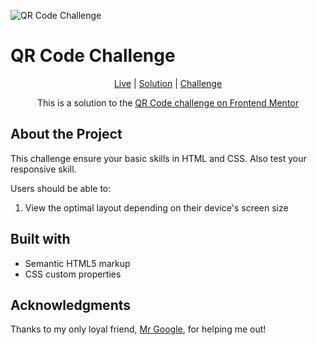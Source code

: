 
![QR Code Challenge](https://res.cloudinary.com/dz209s6jk/image/upload/f_auto,q_auto,w_700/Challenges/cybxdhr4wewlscvco9dd.jpg)



# QR Code Challenge

<div align="center">

[Live](https://muhammedsajadali.github.io/QR-code-Frontend-Mentor-challenge/)
| [Solution](https://www.frontendmentor.io/solutions/static-qr-code-scanner-page-with-css-pfJpD6BOXK)
| [Challenge](https://www.frontendmentor.io/challenges/qr-code-component-iux_sIO_H)

This is a solution to the [QR Code challenge on Frontend Mentor](https://www.frontendmentor.io/challenges/qr-code-component-iux_sIO_H)

</div>




## About the Project

This challenge ensure your basic skills in HTML and CSS. Also test your responsive skill.



Users should be able to:

1. View the optimal layout depending on their device's screen size





## Built with 

- Semantic HTML5 markup
- CSS custom properties





## Acknowledgments

Thanks to my only loyal friend, [Mr Google](https://www.google.com/), for helping me out!
